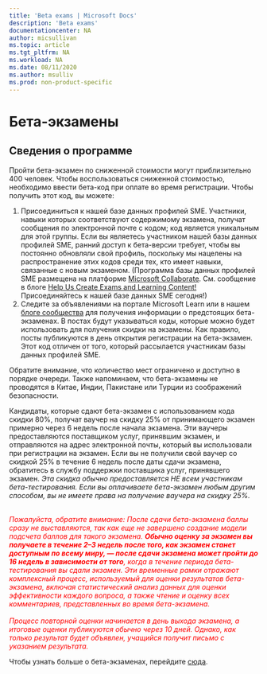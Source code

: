 ```yaml
---
title: 'Beta exams | Microsoft Docs'
description: 'Beta exams' 
documentationcenter: NA 
author: micsullivan
ms.topic: article
ms.tgt_pltfrm: NA
ms.workload: NA
ms.date: 08/11/2020
ms.author: msulliv
ms.prod: non-product-specific
---
```

# Бета-экзамены

## Сведения о программе

Пройти бета-экзамен по сниженной стоимости могут приблизительно 400 человек. Чтобы воспользоваться сниженной стоимостью, необходимо ввести бета-код при оплате во время регистрации. Чтобы получить этот код, вы можете:

1. Присоединиться к нашей базе данных профилей SME. Участники, навыки которых соответствуют содержимому экзамена, получат сообщения по электронной почте с кодом; код является уникальным для этой группы. Если вы являетесь участником нашей базы данных профилей SME, ранний доступ к бета-версии требует, чтобы вы постоянно обновляли свой профиль, поскольку мы нацелены на распространение этих кодов среди тех, кто имеет навыки, связанные с новым экзаменом. (Программа базы данных профилей SME размещена на платформе [Microsoft Collaborate](https://aka.ms/collaborate). См. сообщение в блоге [Help Us Create Exams and Learning Content!](/learn/certifications/posts/help-us-create-exams-and-learning-content) Присоединяйтесь к нашей базе данных SME сегодня!)
2. Следите за объявлениями на портале Microsoft Learn или в нашем [блоге сообщества](https://www.microsoft.com/en-us/learning/community-blog.aspx) для получения информации о предстоящих бета-экзаменах. В постах будут указываться коды, которые можно будет использовать для получения скидки на экзамены. Как правило, посты публикуются в день открытия регистрации на бета-экзамен. Этот код отличен от того, который рассылается участникам базы данных профилей SME.

Обратите внимание, что количество мест ограничено и доступно в порядке очереди. Также напоминаем, что бета-экзамены не проводятся в Китае, Индии, Пакистане или Турции из соображений безопасности.

Кандидаты, которые сдают бета-экзамен с использованием кода скидки 80%, получат ваучер на скидку 25% от принимающего экзамен примерно через 6 недель после начала экзамена. Эти ваучеры предоставляются поставщиком услуг, принявшим экзамен, и отправляются на адрес электронной почты, который вы использовали при регистрации на экзамен. Если вы не получили свой ваучер со скидкой 25% в течение 6 недель после даты сдачи экзамена, обратитесь в службу поддержки поставщика услуг, принявшего экзамен. _Эта скидка обычно предоставляется НЕ всем участникам бета-тестирования. Если вы оплачиваете бета-экзамен любым другим способом, вы не имеете права на получение ваучера на скидку 25%._
<br/><br/>
<div><font color='red'><em>
Пожалуйста, обратите внимание: После сдачи бета-экзамена баллы сразу не выставляются, так как еще не завершено создание модели подсчета баллов для такого экзамена. <strong>Обычно оценку за экзамен вы получаете в течение 2–3 недель после того, как экзамен станет доступным по всему миру, — после сдачи экзамена может пройти до 16 недель в зависимости от того</strong>, когда в течение периода бета-тестирования вы сдали экзамен. Эти временные рамки отражают комплексный процесс, используемый для оценки результатов бета-экзамена, включая статистический анализ данных для оценки эффективности каждого вопроса, а также чтение и оценку всех комментариев, представленных во время бета-экзамена.</em></font></div>
<br/>
<div><font color='red'><em>Процесс повторной оценки начинается в день выхода экзамена, а итоговые оценки публикуются обычно через 10 дней. Однако, как только результат будет объявлен, учащийся получит письмо с указанием результата.</em></font></div>

Чтобы узнать больше о бета-экзаменах, перейдите [сюда](/learn/certifications/certification-exams#participating-in-beta-exams).
